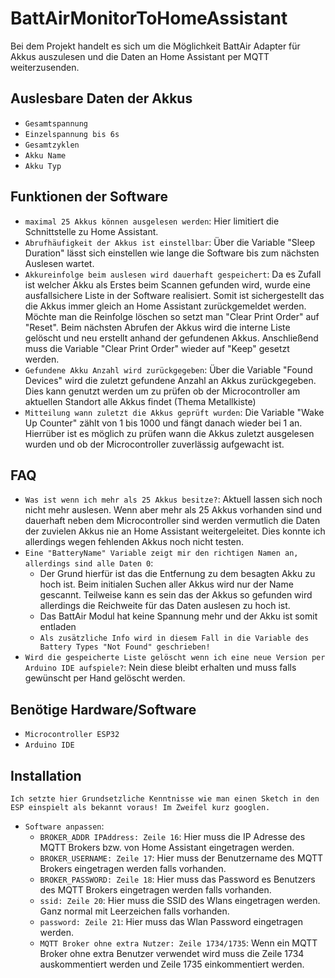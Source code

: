 # BattAirMonitorToHomeAssistant

Bei dem Projekt handelt es sich um die Möglichkeit BattAir Adapter für Akkus auszulesen und die Daten an Home Assistant per MQTT weiterzusenden.

## Auslesbare Daten der Akkus
- `Gesamtspannung`
- `Einzelspannung bis 6s`
- `Gesamtzyklen`
- `Akku Name`
- `Akku Typ`
  
## Funktionen der Software
- `maximal 25 Akkus können ausgelesen werden`: Hier limitiert die Schnittstelle zu Home Assistant. 
- `Abrufhäufigkeit der Akkus ist einstellbar`: Über die Variable "Sleep Duration" lässt sich einstellen wie lange die Software bis zum nächsten Auslesen wartet.
- `Akkureinfolge beim auslesen wird dauerhaft gespeichert`: Da es Zufall ist welcher Akku als Erstes beim Scannen gefunden wird, wurde eine ausfallsichere Liste in der Software realisiert. Somit ist sichergestellt das die Akkus immer gleich an Home Assistant zurückgemeldet werden.
  Möchte man die Reinfolge löschen so setzt man "Clear Print Order" auf "Reset". Beim nächsten Abrufen der Akkus wird die interne Liste gelöscht und neu erstellt anhand der gefundenen Akkus. Anschließend muss die Variable "Clear Print Order" wieder auf "Keep" gesetzt werden.
- `Gefundene Akku Anzahl wird zurückgegeben`: Über die Variable "Found Devices" wird die zuletzt gefundene Anzahl an Akkus zurückgegeben. Dies kann genutzt werden um zu prüfen ob der Microcontroller am aktuellen Standort alle Akkus findet (Thema Metallkiste)
- `Mitteilung wann zuletzt die Akkus geprüft wurden`: Die Variable "Wake Up Counter" zählt von 1 bis 1000 und fängt danach wieder bei 1 an. Hierrüber ist es möglich zu prüfen wann die Akkus zuletzt ausgelesen wurden und ob der Microcontroller zuverlässig aufgewacht ist.



## FAQ
- `Was ist wenn ich mehr als 25 Akkus besitze?`: Aktuell lassen sich noch nicht mehr auslesen. Wenn aber mehr als 25 Akkus vorhanden sind und dauerhaft neben dem Microcontroller sind werden vermutlich die Daten der zuvielen Akkus nie an Home Assistant weitergeleitet. Dies konnte ich allerdings wegen fehlenden Akkus noch nicht testen.
- `Eine "BatteryName" Variable zeigt mir den richtigen Namen an, allerdings sind alle Daten 0`:
  - Der Grund hierfür ist das die Entfernung zu dem besagten Akku zu hoch ist. Beim initialen Suchen aller Akkus wird nur der Name gescannt. Teilweise kann es sein das der Akkus so gefunden wird     allerdings die Reichweite für das Daten auslesen zu hoch ist.
  - Das BattAir Modul hat keine Spannung mehr und der Akku ist somit entladen
  - `Als zusätzliche Info wird in diesem Fall in die Variable des Battery Types "Not Found" geschrieben!`
- `Wird die gespeicherte Liste gelöscht wenn ich eine neue Version per Arduino IDE aufspiele?`:
  Nein diese bleibt erhalten und muss falls gewünscht per Hand gelöscht werden.
  
## Benötige Hardware/Software
- `Microcontroller ESP32`
- `Arduino IDE`

## Installation
`Ich setzte hier Grundsetzliche Kenntnisse wie man einen Sketch in den ESP einspielt als bekannt voraus! Im Zweifel kurz googlen.`
- `Software anpassen`:
  - `BROKER_ADDR IPAddress: Zeile 16`: Hier muss die IP Adresse des MQTT Brokers bzw. von Home Assistant eingetragen werden.
  - `BROKER_USERNAME: Zeile 17`: Hier muss der Benutzername des MQTT Brokers eingetragen werden falls vorhanden.
  - `BROKER_PASSWORD: Zeile 18`: Hier muss das Password es Benutzers des MQTT Brokers eingetragen werden falls vorhanden.
  - `ssid: Zeile 20`: Hier muss die SSID des Wlans eingetragen werden. Ganz normal mit Leerzeichen falls vorhanden.
  - `password: Zeile 21`: Hier muss das Wlan Password eingetragen werden.
  - `MQTT Broker ohne extra Nutzer: Zeile 1734/1735`: Wenn ein MQTT Broker ohne extra Benutzer verwendet wird muss die Zeile 1734 auskommentiert werden und Zeile 1735 einkommentiert werden.
